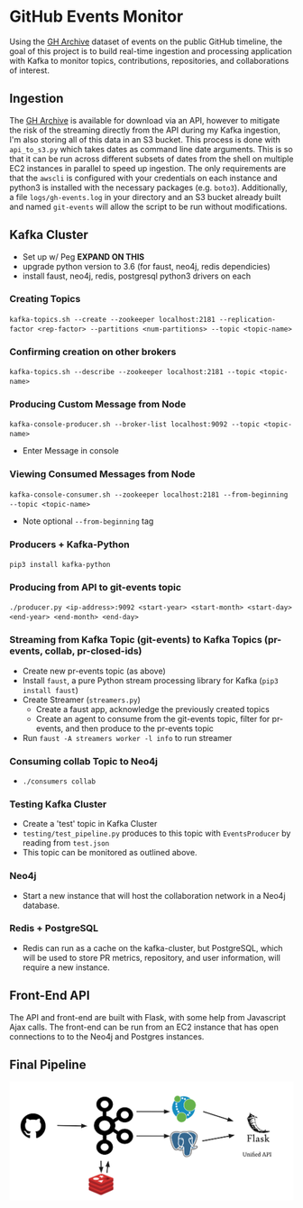 # GitHub Events Monitor

Using the [GH Archive](https://www.gharchive.org/) dataset of events on the public GitHub timeline, the goal of this project is to build real-time ingestion and processing application with Kafka to monitor topics, contributions, repositories, and collaborations of interest.

## Ingestion
The [GH Archive](https://www.gharchive.org/) is available for download via an API, however to mitigate the risk of the streaming directly from the API during my Kafka ingestion, I'm also storing all of this data in an S3 bucket. This process is done with `api_to_s3.py` which takes dates as command line date arguments. This is so that it can be run across different subsets of dates from the shell on multiple EC2 instances in parallel to speed up ingestion. The only requirements are that the `awscli` is configured with your credentials on each instance and python3 is installed with the necessary packages (e.g. `boto3`). Additionally, a file `logs/gh-events.log` in your directory and an S3 bucket already built and named `git-events` will allow the script to be run without modifications.

## Kafka Cluster

- Set up w/ Peg **EXPAND ON THIS**
- upgrade python version to 3.6 (for faust, neo4j, redis dependicies)
- install faust, neo4j, redis, postgresql python3 drivers on each

### Creating Topics
`kafka-topics.sh --create --zookeeper localhost:2181 --replication-factor <rep-factor> --partitions <num-partitions> --topic <topic-name>`
### Confirming creation on other brokers
`kafka-topics.sh --describe --zookeeper localhost:2181 --topic <topic-name>`
### Producing Custom Message from Node
`kafka-console-producer.sh --broker-list localhost:9092 --topic <topic-name>`
- Enter Message in console
### Viewing Consumed Messages from Node
`kafka-console-consumer.sh --zookeeper localhost:2181 --from-beginning --topic <topic-name>`
- Note optional `--from-beginning` tag

### Producers + Kafka-Python
`pip3 install kafka-python`

### Producing from API to git-events topic
`./producer.py <ip-address>:9092 <start-year> <start-month> <start-day> <end-year> <end-month> <end-day>`

### Streaming from Kafka Topic (git-events) to Kafka Topics (pr-events, collab, pr-closed-ids)
- Create new pr-events topic (as above)
- Install `faust`, a pure Python stream processing library for Kafka (`pip3 install faust`)
- Create Streamer (`streamers.py`)
  - Create a faust app, acknowledge the previously created topics
  - Create an agent to consume from the git-events topic, filter for pr-events, and then produce to the pr-events topic
- Run `faust -A streamers worker -l info` to run streamer

### Consuming collab Topic to Neo4j
- `./consumers collab`

### Testing Kafka Cluster
- Create a 'test' topic in Kafka Cluster
- `testing/test_pipeline.py` produces to this topic with `EventsProducer` by reading from `test.json`
- This topic can be monitored as outlined above.

### Neo4j
- Start a new instance that will host the collaboration network in a Neo4j database.


### Redis + PostgreSQL
- Redis can run as a cache on the kafka-cluster, but PostgreSQL, which will be used to store PR metrics, repository, and user information, will require a new instance.


## Front-End API
The API and front-end are built with Flask, with some help from Javascript Ajax calls. The front-end can be run from an EC2 instance that has open connections to to the Neo4j and Postgres instances.

## Final Pipeline
![Pipeline](Pipeline.png)
